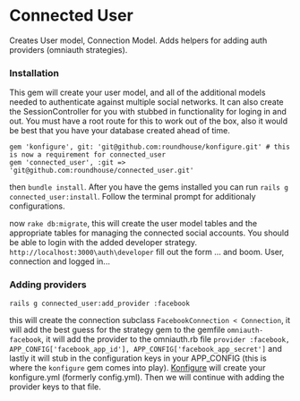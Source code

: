 Connected User
=============

Creates User model, Connection Model. Adds helpers for adding auth providers (omniauth strategies).

### Installation

This gem will create your user model, and all of the additional models needed to authenticate against multiple social networks. It can also create the SessionController for you with stubbed in functionality for loging in and out. You must have a root route for this to work out of the box, also it would be best that you have your database created ahead of time.

	gem 'konfigure', git: 'git@github.com:roundhouse/konfigure.git' # this is now a requirement for connected_user
	gem 'connected_user', :git => 'git@github.com:roundhouse/connected_user.git'

then `bundle install`. After you have the gems installed you can run `rails g connected_user:install`. Follow the terminal prompt for additionaly configurations.

now `rake db:migrate`, this will create the user model tables and the appropriate tables for managing the connected social accounts. You should be able to login with the added developer strategy. `http://localhost:3000\auth\developer` fill out the form ... and boom. User, connection and logged in...


### Adding providers

`rails g connected_user:add_provider :facebook`

this will create the connection subclass `FacebookConnection < Connection`, it will add the best guess for the strategy gem to the gemfile `omniauth-facebook`, it will add the provider to the omniauth.rb file `provider :facebook, APP_CONFIG['facebook_app_id'], APP_CONFIG['facebook_app_secret']` and lastly it will stub in the configuration keys in your APP_CONFIG (this is where the `konfigure` gem comes into play). [Konfigure](git@github.com:roundhouse/konfigure.git) will create your konfigure.yml (formerly config.yml). Then we will continue with adding the provider keys to that file.
